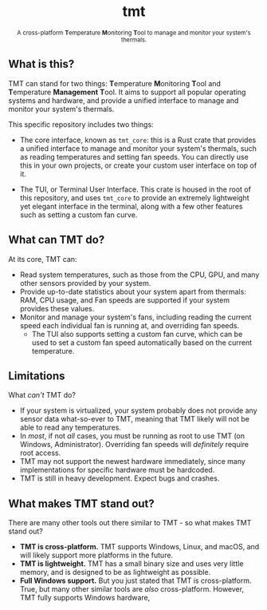 <div align="center">
    <h1>tmt</h1>
    <p>
        <sup>
            A cross-platform
                <b>T</b>emperature
                <b>M</b>onitoring
                <b>T</b>ool
            to manage and monitor your system's thermals.
        </sup>
    </p>
</div>

## What is this?

TMT can stand for two things: **T**emperature **M**onitoring **T**ool 
and **T**emperature **Management** **T**ool. It aims to support all
popular operating systems and hardware, and provide a unified interface
to manage and monitor your system's thermals.

This specific repository includes two things:

- The core interface, known as `tmt_core`: this is a Rust crate that
  provides a unified interface to manage and monitor your system's
  thermals, such as reading temperatures and setting fan speeds.
  You can directly use this in your own projects, or create your
  custom user interface on top of it.

- The TUI, or Terminal User Interface. This crate is housed in the root
  of this repository, and uses `tmt_core` to provide an extremely lightweight
  yet elegant interface in the terminal, along with a few other features such
  as setting a custom fan curve.

## What can TMT do?

At its core, TMT can:

- Read system temperatures, such as those from the CPU, GPU, and
  many other sensors provided by your system.
- Provide up-to-date statistics about your system apart from thermals:
  RAM, CPU usage, and Fan speeds are supported if your system provides
  these values.
- Monitor and manage your system's fans, including reading the current
  speed each individual fan is running at, and overriding fan speeds.
  - The TUI also supports setting a custom fan curve, which can be
    used to set a custom fan speed automatically based on the current 
    temperature.

## Limitations

What *can't* TMT do?

- If your system is virtualized, your system probably does not provide
  any sensor data what-so-ever to TMT, meaning that TMT likely will
  not be able to read any temperatures.
- In *most*, if not *all* cases, you must be running as root to use TMT 
  (on Windows, Administrator). Overriding fan speeds will *definitely* require root
  access.
- TMT may not support the newest hardware immediately, since many implementations
  for specific hardware must be hardcoded.
- TMT is still in heavy development. Expect bugs and crashes.

## What makes TMT stand out?

There are many other tools out there similar to TMT - so what makes TMT
stand out?

- **TMT is cross-platform.** TMT supports Windows, Linux, and macOS, and
  will likely support more platforms in the future.
- **TMT is lightweight.** TMT has a small binary size and uses very little
  memory, and is designed to be as lightweight as possible.
- **Full Windows support.** But you just stated that TMT is cross-platform.
  True, but many other similar tools are *also* cross-platform. However,
  TMT fully supports Windows hardware, 
